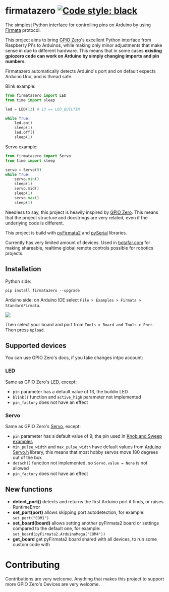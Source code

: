# firmatazero [![Code style: black](https://img.shields.io/badge/code%20style-black-000000.svg)](https://github.com/psf/black)

The simplest Python interface for controlling pins on Arduino by using [Firmata](https://github.com/firmata/protocol) protocol.

This project aims to bring [GPIO Zero](https://github.com/gpiozero/gpiozero)'s excellent Python interface from Raspberry Pi's to Arduinos, while making only minor adjustments that make sense in due to different hardware. This means that in some cases **existing gpiozero code can work on Arduino by simply changing imports and pin numbers**.

Firmatazero automatically detects Arduino's port and on default expects Arduino Uno, and is thread safe.

Blink example:

```python
from firmatazero import LED
from time import sleep

led = LED(13) # 13 == LED_BUILTIN

while True:
    led.on()
    sleep(1)
    led.off()
    sleep(1)
```

Servo example:

```python
from firmatazero import Servo
from time import sleep

servo = Servo(9)
while True:
    servo.min()
    sleep(1)
    servo.mid()
    sleep(1)
    servo.max()
    sleep(1)
```

Needless to say, this project is heavily inspired by [GPIO Zero](https://github.com/gpiozero/gpiozero). This means that the project structure and docstrings are very related, even if the underlying code is different.

This project is build with [pyFirmata2](https://github.com/berndporr/pyFirmata2) and [pySerial](https://github.com/pyserial/pyserial) libraries.

Currently has very limited amount of devices. Used in [botafar.com](https://botafar.com/) for making shareable, realtime global remote controls possible for robotics projects.

## Installation

Python side:

```
pip install firmatazero --upgrade
```

Arduino side: on Arduino IDE select `File > Examples > Firmata > StandardFirmata`.

![](firmata_ide.png)

Then select your board and port from `Tools > Board and Tools > Port`. Then press `Upload`.

## Supported devices

You can use GPIO Zero's docs, if you take changes intpo account:

### LED

Same as GPIO Zero's [LED](https://gpiozero.readthedocs.io/en/stable/api_output.html?highlight=Servo#gpiozero.LED), except: 

- `pin` parameter has a default value of 13, the buildin LED
- `blink()` function and `active_high` parameter not implemented
- `pin_factory` does not have an effect

### Servo

Same as GPIO Zero's [Servo](https://gpiozero.readthedocs.io/en/stable/api_output.html?highlight=Servo#gpiozero.Servo), except: 

- `pin` parameter has a default value of 9, the pin used in [Knob and Sweep examples](https://docs.arduino.cc/learn/electronics/servo-motors)
- `min_pulse_width` and `max_pulse_width` have default values from [Arduino Servo.h](https://github.com/arduino-libraries/Servo/blob/master/src/Servo.h#L82) library, this means that most hobby servos move 180 degrees out of the box
- `detach()` function not implemented, so `Servo.value = None` is not allowed
- `pin_factory` does not have an effect

## New functions

- **detect_port()** detects and returns the first Arduino port it finds, or raises RuntimeError
- **set_port(port)** allows skipping port autodetection, for example: `set_port("COM1")`
- **set_board(board)** allows setting another pyFirmata2 board or settings compared to the default one, for example: `set_board(pyFirmata2.ArduinoMega("COM4"))`
- **get_board** get pyFirmata2 board shared with all devices, to run some custom code with

# Contributing

Contributions are very welcome. Anything that makes this project to support more GPIO Zero's Devices are very welcome.
